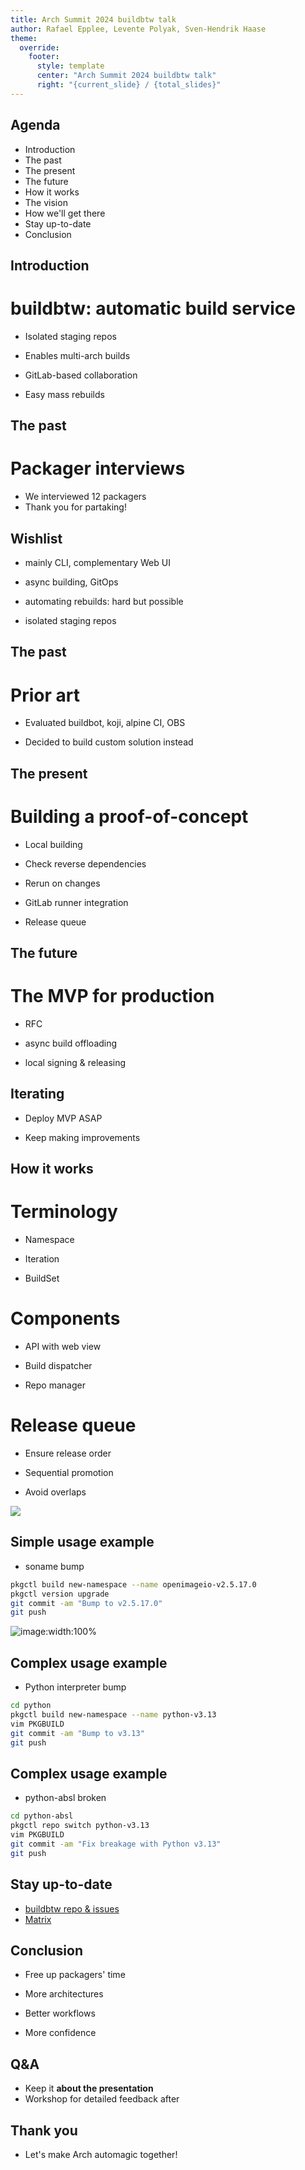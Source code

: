 ```yaml
---
title: Arch Summit 2024 buildbtw talk
author: Rafael Epplee, Levente Polyak, Sven-Hendrik Haase
theme:
  override:
    footer:
      style: template
      center: "Arch Summit 2024 buildbtw talk"
      right: "{current_slide} / {total_slides}"
---
```


Agenda
---

- Introduction
- The past
- The present
- The future
- How it works
- The vision
- How we'll get there
- Stay up-to-date
- Conclusion


<!-- end_slide -->

Introduction
---

# buildbtw: automatic build service

<!-- pause -->
- Isolated staging repos
<!-- pause -->
- Enables multi-arch builds
<!-- pause -->
- GitLab-based collaboration
<!-- pause -->
- Easy mass rebuilds

<!-- end_slide -->

The past
---

# Packager interviews

<!-- pause -->
- We interviewed 12 packagers
- Thank you for partaking!

<!-- pause -->

## Wishlist

<!-- pause -->
- mainly CLI, complementary Web UI
<!-- pause -->
- async building, GitOps
<!-- pause -->
- automating rebuilds: hard but possible
<!-- pause -->
- isolated staging repos

<!-- end_slide -->

The past
---

# Prior art
<!-- pause -->
- Evaluated buildbot, koji, alpine CI, OBS 
<!-- pause -->
- Decided to build custom solution instead

<!-- end_slide -->

The present
---

<!-- pause -->
# Building a proof-of-concept

<!-- pause -->
- Local building
<!-- pause -->
- Check reverse dependencies
<!-- pause -->
- Rerun on changes
<!-- pause -->
- GitLab runner integration
<!-- pause -->
- Release queue

<!-- end_slide -->

The future
---

<!-- pause -->
# The MVP for production

<!-- pause -->
- RFC
<!-- pause -->
- async build offloading
<!-- pause -->
- local signing & releasing

<!-- pause -->
## Iterating
<!-- pause -->
- Deploy MVP ASAP
<!-- pause -->
- Keep making improvements

<!-- end_slide -->

How it works
---

<!-- column_layout: [2, 3]-->
<!-- column: 0 -->
<!-- pause -->
# Terminology
<!-- pause -->
- Namespace
<!-- pause -->
- Iteration
<!-- pause -->
- BuildSet
<!-- pause -->

<!-- column: 1 -->

<!-- pause -->
# Components
<!-- pause -->
- API with web view
<!-- pause -->
- Build dispatcher
<!-- pause -->
- Repo manager

<!-- reset_layout -->

<!-- pause -->
# Release queue
<!-- pause -->
- Ensure release order
<!-- pause -->
- Sequential promotion
<!-- pause -->
- Avoid overlaps

<!-- end_slide -->

![](buildbtw-release-queue-2022-04-01-1320.png)

<!-- end_slide -->

Simple usage example
---

- soname bump
```sh
pkgctl build new-namespace --name openimageio-v2.5.17.0
pkgctl version upgrade
git commit -am "Bump to v2.5.17.0"
git push
```
<!-- end_slide -->
![image:width:100%](buildgraph.png)
<!-- end_slide -->

Complex usage example
---

- Python interpreter bump
<!-- pause -->
```sh
cd python
pkgctl build new-namespace --name python-v3.13
vim PKGBUILD
git commit -am "Bump to v3.13"
git push
```
<!-- end_slide -->

Complex usage example
---

- python-absl broken
<!-- pause -->
```sh
cd python-absl
pkgctl repo switch python-v3.13
vim PKGBUILD
git commit -am "Fix breakage with Python v3.13"
git push
```
<!-- end_slide -->

Stay up-to-date
---
- [buildbtw repo & issues](https://gitlab.archlinux.org/archlinux/buildbtw)
- [Matrix](https://matrix.to/#/#buildbtw:archlinux.org)

<!-- end_slide -->

Conclusion
---

<!-- pause -->
- Free up packagers' time
<!-- pause -->
- More architectures
<!-- pause -->
- Better workflows
<!-- pause -->
- More confidence

<!-- end_slide -->

Q&A
---
- Keep it **about the presentation**
- Workshop for detailed feedback after

<!-- end_slide -->

Thank you
---

- Let's make Arch automagic together!
